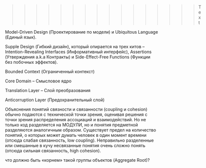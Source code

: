 ﻿>>>>>>>>>>>>>>>> Text

Model-Driven Design (Проектирование по модели) и Ubiquitous Language (Единый язык).

Supple Design (Гибкий дизайн), который опирается на трех китов – Intention-Revealing Interfaces (Информативный интерфейс), Assertions (Утверждения a.k.a Контракты) и Side-Effect-Free Functions (Функции без побочных эффектов).

Bounded Context (Ограниченный контекст)

Core Domain – Смысловое ядро

Translation Layer – Слой преобразования

Anticorruption Layer (Предохранительный слой)

Объяснения понятий связности и связанности (coupling и cohesion) обычно подаются с технической точки зрения, оценивая решения с точки зрения распределения ассоциаций и взаимодействий. Но не только код разделяется на МОДУЛИ, но и понятия предметной разделяются аналогичным образом. Существует предел на количество понятий, о которых может думать человек в один момент времени (отсюда слабая связанность, low coupling). Неправильно разделенные или смешанные в кучу несвязанные понятия очень сложно понять (отсюда сильная связанность, high cohesion).

что должно быть «корнем» такой группы объектов (Aggregate Root)?









